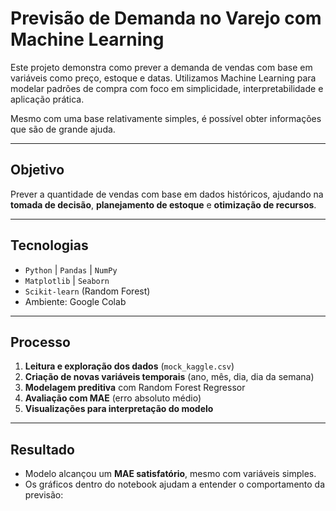 # Previsão de Demanda no Varejo com Machine Learning

Este projeto demonstra como prever a demanda de vendas com base em variáveis como preço, estoque e datas. Utilizamos Machine Learning para modelar padrões de compra com foco em simplicidade, interpretabilidade e aplicação prática.

Mesmo com uma base relativamente simples, é possível obter informações que são de grande ajuda.

---

## Objetivo

Prever a quantidade de vendas com base em dados históricos, ajudando na **tomada de decisão**, **planejamento de estoque** e **otimização de recursos**.

---

## Tecnologias

- `Python` | `Pandas` | `NumPy`
- `Matplotlib` | `Seaborn`
- `Scikit-learn` (Random Forest)
- Ambiente: Google Colab

---

## Processo

1. **Leitura e exploração dos dados** (`mock_kaggle.csv`)  
2. **Criação de novas variáveis temporais** (ano, mês, dia, dia da semana)  
3. **Modelagem preditiva** com Random Forest Regressor  
4. **Avaliação com MAE** (erro absoluto médio)  
5. **Visualizações para interpretação do modelo**

---

## Resultado

- Modelo alcançou um **MAE satisfatório**, mesmo com variáveis simples.  
- Os gráficos dentro do notebook ajudam a entender o comportamento da previsão:
